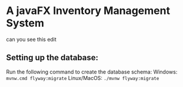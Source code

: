 # A javaFX Inventory Management System

can you see this edit 
## Setting up the database:
Run the following command to create the database schema:
Windows: ```mvnw.cmd flyway:migrate```
Linux/MacOS: ```./mvnw flyway:migrate```
